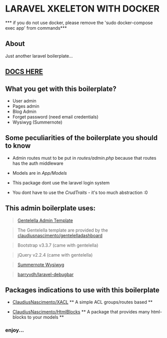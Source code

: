 # LARAVEL XKELETON WITH DOCKER 
*** if you do not use docker, please remove the 'sudo docker-compose exec app' from commands***

## About

Just another laravel boilerplate...

## [DOCS HERE](https://claudiusnascimento.github.io/xkeleton-docs/)


## What you get with this boilerplate?

- User admin
- Pages admin
- Blog Admin
- Forget password (need email credentials)
- Wysiwyg (Summernote)

## Some peculiarities of the boilerplate you should to know

- Admin routes must to be put in *routes/admin.php* because that routes has the auth middleware

- Models are in *App/Models*

- This package dont use the laravel login system

- You dont have to use the *CrudTraits* - it's too much abstraction :0

## This admin boilerplate uses:

> [Gentelella Admin Template](https://colorlib.com/polygon/gentelella/) 

> The Gentelella template are provided by the [claudiusnascimento/gentelelladashboard](https://github.com/claudiusnascimento/gentelelladashboard)

> Bootstrap v3.3.7 (came with gentelella)

> jQuery v2.2.4 (came with gentelella)

> [Summernote Wysiwyg](https://summernote.org/)

> [barryvdh/laravel-debugbar](https://github.com/barryvdh/laravel-debugbar)

## Packages indications to use with this boilerplate

- [ClaudiusNascimento/XACL](https://github.com/claudiusnascimento/xacl)
** A simple ACL groups/routes based **

- [ClaudiusNascimento/HtmlBlocks](https://github.com/claudiusnascimento/html-blocks)
** A package that provides many html-blocks to your models **

### enjoy...

